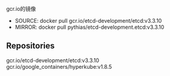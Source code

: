 gcr.io的镜像

- SOURCE: docker pull gcr.io/etcd-development/etcd:v3.3.10
- MIRROR: docker pull pythias/etcd-development.etcd:v3.3.10

## Repositories

gcr.io/etcd-development/etcd:v3.3.10
gcr.io/google_containers/hyperkube:v1.8.5
